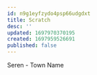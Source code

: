 ```yaml
---
id: n9g1eyfzydo4psp66udgdxt
title: Scratch
desc: ''
updated: 1697970370195
created: 1697959526691
published: false
---
```

Seren - Town Name

